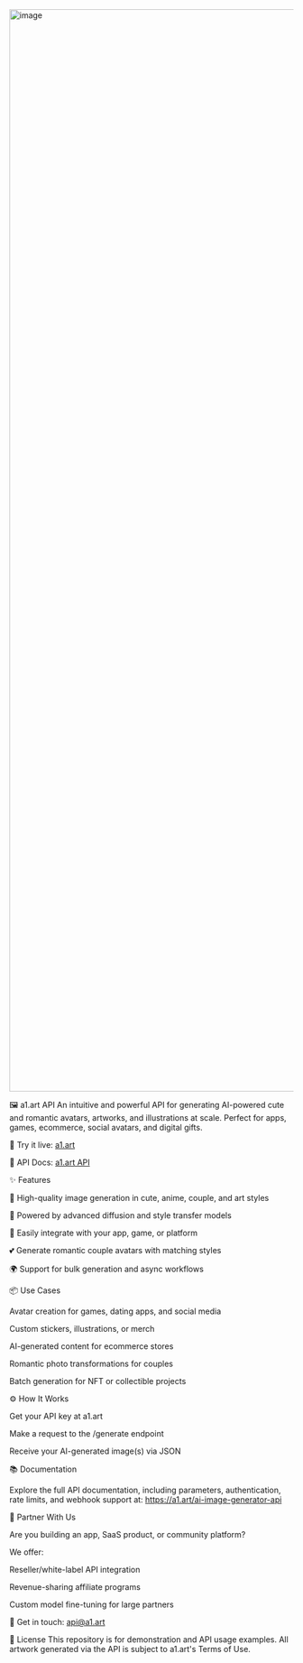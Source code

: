 <img width="1919" alt="image" src="https://github.com/user-attachments/assets/542465a2-b029-4192-890e-4df4721c7700" />



🖼️ a1.art API
An intuitive and powerful API for generating AI-powered cute and romantic avatars, artworks, and illustrations at scale. Perfect for apps, games, ecommerce, social avatars, and digital gifts.


🚀 Try it live: [a1.art](https://a1.art/ai-image-generator-api)

📄 API Docs: [a1.art API](https://fyze31atzb.feishu.cn/docx/CBS5dl9r1ozKGTxwvzVc0cNCnze)


✨ Features

🎨 High-quality image generation in cute, anime, couple, and art styles

🧠 Powered by advanced diffusion and style transfer models

🔧 Easily integrate with your app, game, or platform

💕 Generate romantic couple avatars with matching styles

🌍 Support for bulk generation and async workflows


📦 Use Cases

Avatar creation for games, dating apps, and social media

Custom stickers, illustrations, or merch

AI-generated content for ecommerce stores

Romantic photo transformations for couples

Batch generation for NFT or collectible projects


⚙️ How It Works

Get your API key at a1.art

Make a request to the /generate endpoint

Receive your AI-generated image(s) via JSON


📚 Documentation

Explore the full API documentation, including parameters, authentication, rate limits, and webhook support at: https://a1.art/ai-image-generator-api


🤝 Partner With Us

Are you building an app, SaaS product, or community platform?

We offer:

Reseller/white-label API integration

Revenue-sharing affiliate programs

Custom model fine-tuning for large partners


📩 Get in touch: api@a1.art


📜 License
This repository is for demonstration and API usage examples. All artwork generated via the API is subject to a1.art's Terms of Use.
